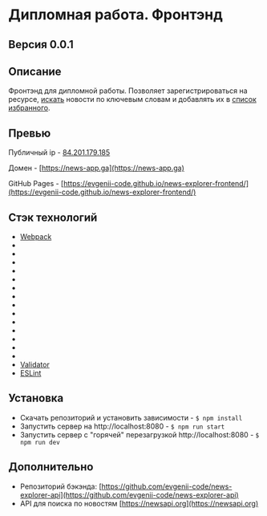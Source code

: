 # **Дипломная работа. Фронтэнд**

## **Версия** 0.0.1

## **Описание**
Фронтэнд для дипломной работы. Позволяет зарегистрироваться на ресурсе, [искать](https://newsapi.org) новости по ключевым словам и добавлять их в [список избранного](https://github.com/evgenii-code/news-explorer-api).

## **Превью**
Публичный ip - [84.201.179.185](84.201.179.185)

Домен - [https://news-app.ga](https://news-app.ga)

GitHub Pages - [https://evgenii-code.github.io/news-explorer-frontend/](https://evgenii-code.github.io/news-explorer-frontend/)

## **Стэк технологий** 
- [Webpack](https://webpack.js.org/)
- []()
- []()
- []()
- []()
- []()
- []()
- []()
- []()
- []()
- []()
- []()
- []()
- []()
- []()
- [Validator](https://www.npmjs.com/package/validator)
- [ESLint](https://eslint.org)

## **Установка**
- Скачать репозиторий и установить зависимости - `$ npm install`
- Запустить сервер на http://localhost:8080 - `$ npm run start`
- Запустить сервер с "горячей" перезагрузкой http://localhost:8080 - `$ npm run dev`

## **Дополнительно**
- Репозиторий бэкэнда: [https://github.com/evgenii-code/news-explorer-api](https://github.com/evgenii-code/news-explorer-api)
- API для поиска по новостям [https://newsapi.org](https://newsapi.org)
